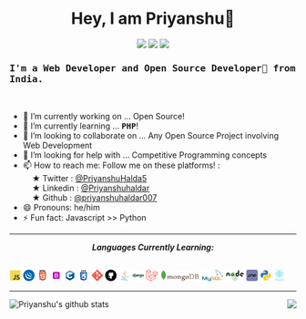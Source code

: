 <h1 align="center">Hey, I am Priyanshu👋</h1>
<p align="center">
  <img src="https://visitor-badge.laobi.icu/badge?page_id=priyanshuhaldar007">
  <img src="https://img.shields.io/github/followers/priyanshuhaldar007?label=Follow&style=social)[(https://github.com/priyanshuhaldar007">
  <img src="https://shields.io/github/stars/priyanshuhaldar007?label=Stars&style=social)[(https://github.com/priyanshuhaldar007">
</p>
<tt><h3>I'm a Web Developer and Open Source Developer🚀 from India.</h3></tt>
<br />


- 🔭 I’m currently working on ... Open Source!
- 🌱 I’m currently learning ... <strong><tt>PHP</tt></strong>!
- 👯 I’m looking to collaborate on ... Any Open Source Project involving Web Development
- 🤔 I’m looking for help with ... Competitive Programming concepts
- 📫 How to reach me: Follow me on these platforms! :<br> &nbsp;&nbsp;&nbsp; &#9733; Twitter : <a href="https://twitter.com/PriyanshuHalda5">@PriyanshuHalda5</a><br> &nbsp;&nbsp;&nbsp; &#9733; Linkedin : <a href="https://www.linkedin.com/in/priyanshu-haldar-61b2731aa/">@Priyanshuhaldar</a><br> &nbsp;&nbsp;&nbsp; &#9733; Github : <a href="https://github.com/priyanshuhaldar007">@priyanshuhaldar007</a>
- 😄 Pronouns: he/him
- ⚡ Fun fact: Javascript >> Python

<hr>

<p align="center">
<i><b>Languages Currently Learning:</b></i> 
  <br><br>
  
  <code><img height="20" src="icons/js_icon.svg"></code>
  <code><img height="20" src="icons/jquery_icon.svg"></code>
  <code><img height="20" src="icons/html5_icon.svg"></code>
  <code><img height="20" src="icons/bootstrap_icon.svg"></code>
  <code><img height="20" src="icons/c.svg"></code>
  <code><img height="20" src="icons/css3_icon.svg"></code>
  <code><img height="20" src="icons/git_icon.svg"></code>
  <code><img height="20" src="icons/github_icon.svg"></code>
  <code><img height="20" src="icons/java_icon.svg"></code>
  <code><img height="20" src="icons/django.svg"></code>
  <code><img height="20" src="icons/laravel.svg"></code>
  <code><img height="20" src="icons/mongodb_icon.svg"></code>
  <code><img height="20" src="icons/mysql_icon.svg"></code>
  <code><img height="20" src="icons/nodejs_icon.svg"></code>
  <code><img height="20" src="icons/php.svg"></code>
  <code><img height="20" src="icons/python_icon.svg"></code>
  <code><img height="20" src="icons/react_icon.svg"></code>
<!--   <code><img height="20" src="icons/js.svg"></code> -->
  
</p>

<hr>

![Priyanshu's github stats](https://github-readme-stats.vercel.app/api?username=priyanshuhaldar007&show_icons=true&hide_border=true)
<img align="right" src="https://github-readme-stats.vercel.app/api/top-langs/?username=priyanshuhaldar007&layout=compact&title_color=fff&text_color=fff&bg_color=151515" />
